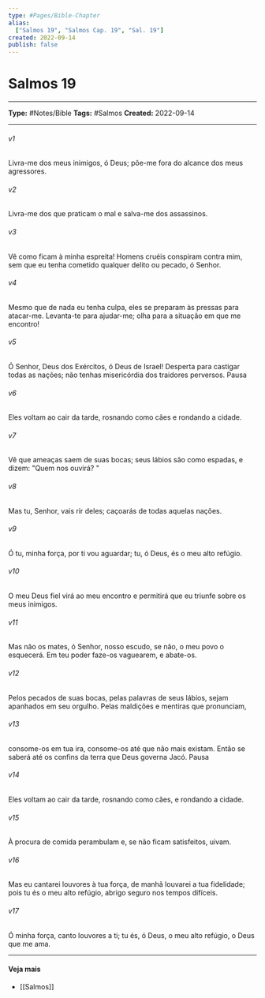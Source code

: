 ```yaml
---
type: #Pages/Bible-Chapter
alias:
  ["Salmos 19", "Salmos Cap. 19", "Sal. 19"]
created: 2022-09-14
publish: false
---
```


# Salmos 19

---

**Type:** #Notes/Bible
**Tags:** #Salmos
**Created:** 2022-09-14

---

###### v1
Livra-me dos meus inimigos, ó Deus; põe-me fora do alcance dos meus agressores.
###### v2
Livra-me dos que praticam o mal e salva-me dos assassinos.
###### v3
Vê como ficam à minha espreita! Homens cruéis conspiram contra mim, sem que eu tenha cometido qualquer delito ou pecado, ó Senhor.
###### v4
Mesmo que de nada eu tenha culpa, eles se preparam às pressas para atacar-me. Levanta-te para ajudar-me; olha para a situação em que me encontro!
###### v5
Ó Senhor, Deus dos Exércitos, ó Deus de Israel! Desperta para castigar todas as nações; não tenhas misericórdia dos traidores perversos. Pausa
###### v6
Eles voltam ao cair da tarde, rosnando como cães e rondando a cidade.
###### v7
Vê que ameaças saem de suas bocas; seus lábios são como espadas, e dizem: "Quem nos ouvirá? "
###### v8
Mas tu, Senhor, vais rir deles; caçoarás de todas aquelas nações.
###### v9
Ó tu, minha força, por ti vou aguardar; tu, ó Deus, és o meu alto refúgio.
###### v10
O meu Deus fiel virá ao meu encontro e permitirá que eu triunfe sobre os meus inimigos.
###### v11
Mas não os mates, ó Senhor, nosso escudo, se não, o meu povo o esquecerá. Em teu poder faze-os vaguearem, e abate-os.
###### v12
Pelos pecados de suas bocas, pelas palavras de seus lábios, sejam apanhados em seu orgulho. Pelas maldições e mentiras que pronunciam,
###### v13
consome-os em tua ira, consome-os até que não mais existam. Então se saberá até os confins da terra que Deus governa Jacó. Pausa
###### v14
Eles voltam ao cair da tarde, rosnando como cães, e rondando a cidade.
###### v15
À procura de comida perambulam e, se não ficam satisfeitos, uivam.
###### v16
Mas eu cantarei louvores à tua força, de manhã louvarei a tua fidelidade; pois tu és o meu alto refúgio, abrigo seguro nos tempos difíceis.
###### v17
Ó minha força, canto louvores a ti; tu és, ó Deus, o meu alto refúgio, o Deus que me ama.


---

#### Veja mais

- [[Salmos]]
